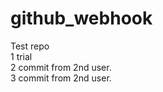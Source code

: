 # github_webhook

Test repo<br>
1 trial<br>
2 commit from 2nd user.<br>
3 commit from 2nd user.<br>

